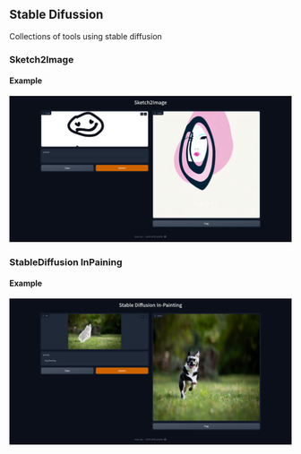 ## Stable Difussion 

Collections of tools using stable diffusion

### Sketch2Image
#### Example
![](assets/Sketch2Image.png "Sketch2Image")

### StableDiffusion InPaining
#### Example
![](assets/StableDiffusionInPainting.png "InPaining")